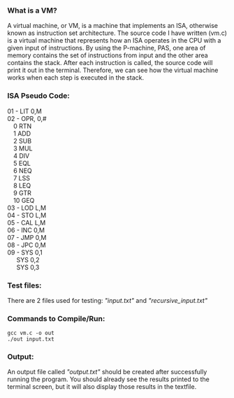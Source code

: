 ### What is a VM?
A virtual machine, or VM, is a machine that implements an ISA, otherwise known as instruction set architecture. The source code I have written (vm.c) is a virtual machine that represents how an ISA operates in the CPU with a given input of instructions. By using the P-machine, PAS, one area of memory contains the set of instructions from input and the other area contains the stack. After each instruction is called, the source code will print it out in the terminal. Therefore, we can see how the virtual machine works when each step is executed in the stack.

### ISA Pseudo Code:
01 - LIT 0,M  
02 - OPR, 0,#  
&emsp;0 RTN  
&emsp;1 ADD  
&emsp;2 SUB  
&emsp;3 MUL  
&emsp;4 DIV  
&emsp;5 EQL  
&emsp;6 NEQ  
&emsp;7 LSS  
&emsp;8 LEQ  
&emsp;9 GTR  
&emsp;10 GEQ  
03 - LOD L,M  
04 - STO L,M  
05 - CAL L,M  
06 - INC 0,M  
07 - JMP 0,M  
08 - JPC 0,M  
09 - SYS 0,1  
&emsp;&ensp;SYS 0,2  
&emsp;&ensp;SYS 0,3  

### Test files:
There are 2 files used for testing: _"input.txt"_ and _"recursive_input.txt"_

### Commands to Compile/Run:
```
gcc vm.c -o out
./out input.txt
```

### Output:
An output file called _"output.txt"_ should be created after successfully running the program. You should already see the results printed to the terminal screen, but it will also display those results in the textfile.

